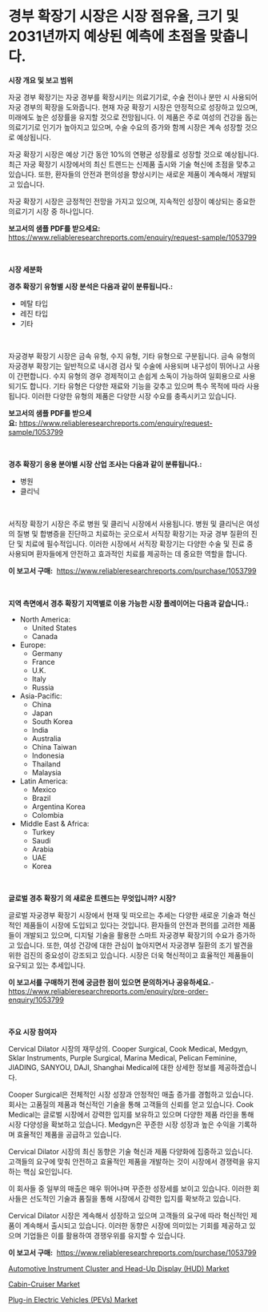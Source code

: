<p><h1>경부 확장기 시장은 시장 점유율, 크기 및 2031년까지 예상된 예측에 초점을 맞춥니다.</h1></p><p><strong>시장 개요 및 보고 범위</strong></p>
<p><p>자궁 경부 확장기는 자궁 경부를 확장시키는 의료기기로, 수술 전이나 분만 시 사용되어 자궁 경부의 확장을 도와줍니다. 현재 자궁 확장기 시장은 안정적으로 성장하고 있으며, 미래에도 높은 성장률을 유지할 것으로 전망됩니다. 이 제품은 주로 여성의 건강을 돕는 의료기기로 인기가 높아지고 있으며, 수술 수요의 증가와 함께 시장은 계속 성장할 것으로 예상됩니다.</p><p>자궁 확장기 시장은 예상 기간 동안 10%의 연평균 성장률로 성장할 것으로 예상됩니다. 최근 자궁 확장기 시장에서의 최신 트렌드는 신제품 출시와 기술 혁신에 초점을 맞추고 있습니다. 또한, 환자들의 안전과 편의성을 향상시키는 새로운 제품이 계속해서 개발되고 있습니다.</p><p>자궁 확장기 시장은 긍정적인 전망을 가지고 있으며, 지속적인 성장이 예상되는 중요한 의료기기 시장 중 하나입니다.</p></p>
<p><strong>보고서의 샘플 PDF를 받으세요:</strong> <a href="https://www.reliableresearchreports.com/enquiry/request-sample/1053799">https://www.reliableresearchreports.com/enquiry/request-sample/1053799</a></p>
<p>&nbsp;</p>
<p><strong>시장 세분화</strong></p>
<p><strong>경추 확장기 유형별 시장 분석은 다음과 같이 분류됩니다.:</strong></p>
<p><ul><li>메탈 타입</li><li>레진 타입</li><li>기타</li></ul></p>
<p>&nbsp;</p>
<p><p>자궁경부 확장기 시장은 금속 유형, 수지 유형, 기타 유형으로 구분됩니다. 금속 유형의 자궁경부 확장기는 일반적으로 내시경 검사 및 수술에 사용되며 내구성이 뛰어나고 사용이 간편합니다. 수지 유형의 경우 경제적이고 손쉽게 소독이 가능하여 일회용으로 사용되기도 합니다. 기타 유형은 다양한 재료와 기능을 갖추고 있으며 특수 목적에 따라 사용됩니다. 이러한 다양한 유형의 제품은 다양한 시장 수요를 충족시키고 있습니다.</p></p>
<p><strong>보고서의 샘플 PDF를 받으세요:</strong>&nbsp;<a href="https://www.reliableresearchreports.com/enquiry/request-sample/1053799">https://www.reliableresearchreports.com/enquiry/request-sample/1053799</a></p>
<p>&nbsp;</p>
<p><strong> 경추 확장기 응용 분야별 시장 산업 조사는 다음과 같이 분류됩니다.:</strong></p>
<p><ul><li>병원</li><li>클리닉</li></ul></p>
<p>&nbsp;</p>
<p><p>서직장 확장기 시장은 주로 병원 및 클리닉 시장에서 사용됩니다. 병원 및 클리닉은 여성의 질병 및 합병증을 진단하고 치료하는 곳으로서 서직장 확장기는 자궁 경부 질환의 진단 및 치료에 필수적입니다. 이러한 시장에서 서직장 확장기는 다양한 수술 및 진료 중 사용되며 환자들에게 안전하고 효과적인 치료를 제공하는 데 중요한 역할을 합니다.</p></p>
<p><strong>이 보고서 구매:</strong>&nbsp; <a href="https://www.reliableresearchreports.com/purchase/1053799">https://www.reliableresearchreports.com/purchase/1053799</a></p>
<p>&nbsp;</p>
<p><strong>지역 측면에서 경추 확장기 지역별로 이용 가능한 시장 플레이어는 다음과 같습니다.:</strong></p>
<p><ul>
    <li>
        North America:
        <ul>
            <li>United States</li>
            <li>Canada</li>
        </ul>
    </li>
    <li>
        Europe:
        <ul>
            <li>Germany</li>
            <li>France</li>
            <li>U.K.</li>
            <li>Italy</li>
            <li>Russia</li>
        </ul>
    </li>
    <li>
        Asia-Pacific:
        <ul>
            <li>China</li>
            <li>Japan</li>
            <li>South Korea</li>
            <li>India</li>
            <li>Australia</li>
            <li>China Taiwan</li>
            <li>Indonesia</li>
            <li>Thailand</li>
            <li>Malaysia</li>
        </ul>
    </li>
    <li>
        Latin America:
        <ul>
            <li>Mexico</li>
            <li>Brazil</li>
            <li>Argentina Korea</li>
            <li>Colombia</li>
        </ul>
    </li>
    <li>
        Middle East & Africa:
        <ul>
            <li>Turkey</li>
            <li>Saudi</li>
            <li>Arabia</li>
            <li>UAE</li>
            <li>Korea</li>
        </ul>
    </li>
    </ul></p>
<p>&nbsp;</p>
<p><strong>글로벌 경추 확장기 의 새로운 트렌드는 무엇입니까? 시장?</strong></p>
<p><p>글로벌 자궁경부 확장기 시장에서 현재 및 떠오르는 추세는 다양한 새로운 기술과 혁신적인 제품들이 시장에 도입되고 있다는 것입니다. 환자들의 안전과 편의를 고려한 제품들이 개발되고 있으며, 디지털 기술을 활용한 스마트 자궁경부 확장기의 수요가 증가하고 있습니다. 또한, 여성 건강에 대한 관심이 높아지면서 자궁경부 질환의 조기 발견을 위한 검진의 중요성이 강조되고 있습니다. 시장은 더욱 혁신적이고 효율적인 제품들이 요구되고 있는 추세입니다.</p></p>
<p><strong>이 보고서를 구매하기 전에 궁금한 점이 있으면 문의하거나 공유하세요.</strong>- <a href="https://www.reliableresearchreports.com/enquiry/pre-order-enquiry/1053799">https://www.reliableresearchreports.com/enquiry/pre-order-enquiry/1053799</a></p>
<p>&nbsp;</p>
<p><strong>주요 시장 참여자</strong></p>
<p><p>Cervical Dilator 시장의 재무상의. Cooper Surgical, Cook Medical, Medgyn, Sklar Instruments, Purple Surgical, Marina Medical, Pelican Feminine, JIADING, SANYOU, DAJI, Shanghai Medical에 대한 상세한 정보를 제공하겠습니다.</p><p>Cooper Surgical은 전체적인 시장 성장과 안정적인 매출 증가를 경험하고 있습니다. 회사는 고품질의 제품과 혁신적인 기술을 통해 고객들의 신뢰를 얻고 있습니다. Cook Medical는 글로벌 시장에서 강력한 입지를 보유하고 있으며 다양한 제품 라인을 통해 시장 다양성을 확보하고 있습니다. Medgyn은 꾸준한 시장 성장과 높은 수익을 기록하며 효율적인 제품을 공급하고 있습니다.</p><p>Cervical Dilator 시장의 최신 동향은 기술 혁신과 제품 다양화에 집중하고 있습니다. 고객들의 요구에 맞춰 안전하고 효율적인 제품을 개발하는 것이 시장에서 경쟁력을 유지하는 핵심 요인입니다.</p><p>이 회사들 중 일부의 매출은 매우 뛰어나며 꾸준한 성장세를 보이고 있습니다. 이러한 회사들은 선도적인 기술과 품질을 통해 시장에서 강력한 입지를 확보하고 있습니다.</p><p>Cervical Dilator 시장은 계속해서 성장하고 있으며 고객들의 요구에 따라 혁신적인 제품이 계속해서 출시되고 있습니다. 이러한 동향은 시장에 의미있는 기회를 제공하고 있으며 기업들은 이를 활용하여 경쟁우위를 유지할 수 있습니다.</p></p>
<p><strong>이 보고서 구매:</strong>&nbsp;&nbsp;<a href="https://www.reliableresearchreports.com/purchase/1053799">https://www.reliableresearchreports.com/purchase/1053799</a></p>
<p><p><a href="https://github.com/globismark/Market-Research-Report-List-2/blob/main/automotive-instrument-cluster-and-head-up-display-hud-market.md">Automotive Instrument Cluster and Head-Up Display (HUD) Market</a></p><p><a href="https://github.com/bobicer/Market-Research-Report-List-2/blob/main/cabin-cruiser-market.md">Cabin-Cruiser Market</a></p><p><a href="https://github.com/timeliteaut/Market-Research-Report-List-1/blob/main/plug-in-electric-vehicles-pevs-market.md">Plug-in Electric Vehicles (PEVs) Market</a></p></p>
